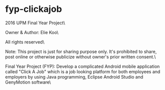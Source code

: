 # fyp-clickajob
2016 UPM Final Year Project\

Owner & Author: Elie Koo\

All rights reserved\

Note: This project is just for sharing purpose only. It's prohibited to share, post online or otherwise publicize without owner's prior written consent.\\

Final Year Project (FYP): Develop a complicated Android mobile application called "Click A Job" which is a job looking platform for both employees and employers by using Java programming, Eclipse Android Studio and GenyMotion software\